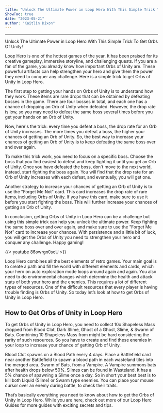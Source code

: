 ```yaml
---
title: "Unlock The Ultimate Power in Loop Hero With This Simple Trick To Get Orbs Of Unity!"
ShowToc: true 
date: "2023-05-21"
author: "Kaitlin Dixon"
---
```

*****
Unlock The Ultimate Power in Loop Hero With This Simple Trick To Get Orbs Of Unity!

Loop Hero is one of the hottest games of the year. It has been praised for its creative gameplay, immersive storyline, and challenging quests. If you are a fan of the game, you already know how important Orbs of Unity are. These powerful artifacts can help strengthen your hero and give them the power they need to conquer any challenge. Here is a simple trick to get Orbs of Unity in Loop Hero.

The first step to getting your hands on Orbs of Unity is to understand how they work. These items are rare drops that can be obtained by defeating bosses in the game. There are four bosses in total, and each one has a chance of dropping an Orb of Unity when defeated. However, the drop rate is low, so you may need to defeat the same boss several times before you get your hands on an Orb of Unity.

Now, here's the trick: every time you defeat a boss, the drop rate for an Orb of Unity increases. The more times you defeat a boss, the higher your chances of getting an Orb of Unity. So, the best way to increase your chances of getting an Orb of Unity is to keep defeating the same boss over and over again.

To make this trick work, you need to focus on a specific boss. Choose the boss that you find easiest to defeat and keep fighting it until you get an Orb of Unity. Once you have defeated the boss, don't move to the next world, instead, start fighting the boss again. You will find that the drop rate for an Orb of Unity increases with each defeat, and eventually, you will get one.

Another strategy to increase your chances of getting an Orb of Unity is to use the "Forget Me Not" card. This card increases the drop rate of rare items, including Orbs of Unity. If you have this card, make sure to use it before you start fighting the boss. This will further increase your chances of getting an Orb of Unity.

In conclusion, getting Orbs of Unity in Loop Hero can be a challenge but using this simple trick can help you unlock the ultimate power. Keep fighting the same boss over and over again, and make sure to use the "Forget Me Not" card to increase your chances. With persistence and a little bit of luck, you will get the Orbs of Unity you need to strengthen your hero and conquer any challenge. Happy gaming!

{{< youtube 86owrgn0scU >}} 



Loop Hero combines all the best elements of retro games. Your main goal is to create a path and fill the world with different elements and cards, which your hero on auto exploration mode loops around again and again. You also need to do environmental changes which determine the health and attack stats of both your hero and the enemies. This requires a lot of different types of resources. One of the difficult resources that every player is having trouble finding is Orbs of Unity. So today let’s look at how to get Orbs of Unity in Loop Hero.
 
## How to Get Orbs of Unity in Loop Hero
 

 
To get Orbs of Unity in Loop Hero, you need to collect 10x Shapeless Mass dropped from Blood Clot, Dark Slime, Ghost of a Ghost, Slime, & Swarm of Bats. Combining 10 Shapeless Mass from might be hard considering the rarity of such resources. So you have to create and find these enemies in your loop to increase your chance of getting Orb of Unity.
 
Blood Clot spawns on a Blood Path every 4 days. Place a Battlefield card near another Battlefield to spawn a blood path in each wasteland tiles into the merged area. Swarm of Bats, from a Vampire. A Vampire summons bats after health drops below 50%. Slimes can be found in Wasteland. It has a 5% chance of spawning a Slime once a day. So in short your best best is to kill both Liquid (Slime) or Swarm type enemies. You can place your mouse cursor over an enemy during battle, to check their traits.
 
That’s basically everything you need to know about how to get the Orbs of Unity in Loop Hero. While you are here, check out more of our Loop Hero Guides for more guides with exciting secrets and tips.



